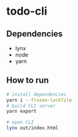 # todo-cli

## Dependencies

- lynx
- node
- yarn

## How to run 

```bash
# install dependencies
yarn i --frozen-lockfile
# build CLI server
yarn export

# open CLI
lynx out/index.html
```